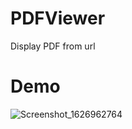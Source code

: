 # PDFViewer

Display PDF from url

# Demo

![Screenshot_1626962764](https://user-images.githubusercontent.com/3994863/126652864-45c69e73-1b4a-4f5a-b5a1-a9f20c6ac059.png)
